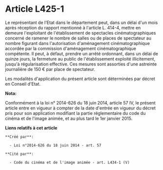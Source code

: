 # Article L425-1

Le représentant de l'Etat dans le département peut, dans un délai d'un mois après réception du rapport mentionné à l'article
L. 414-4, mettre en demeure l'exploitant de l'établissement de spectacles cinématographiques concerné de ramener le nombre de
salles ou de places de spectateur au nombre figurant dans l'autorisation d'aménagement cinématographique accordée par la
commission d'aménagement cinématographique compétente. Il peut, à défaut, prendre un arrêté ordonnant, dans un délai de
quinze jours, la fermeture au public de l'établissement exploité illicitement, jusqu'à régularisation effective. Ces mesures
sont assorties d'une astreinte journalière de 150 € par place de spectateur. 

Les modalités d'application du présent article sont déterminées par décret en Conseil d'Etat.

**Nota:**

Conformément à la loi n° 2014-626 du 18 juin 2014, article 57 IV, le présent article entre en vigueur à compter de la date
d'entrée en vigueur du décret pris pour son application modifiant la partie réglementaire du code du cinéma et de l'image
animée, et au plus tard le 1er janvier 2015.

**Liens relatifs à cet article**

	**Créé par**:

	  - Loi n°2014-626 du 18 juin 2014 - art. 57

	**Cité par**:

	  - Code du cinéma et de l'image animée - art. L434-1 (V)
